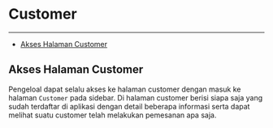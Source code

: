 # Customer

---

- [Akses Halaman Customer](#section-8)


<a name="section-8"></a>
## Akses Halaman Customer
Pengeloal dapat selalu akses ke halaman customer dengan masuk ke halaman `Customer` pada sidebar. Di halaman customer berisi siapa saja yang sudah terdaftar di aplikasi dengan detail beberapa informasi serta dapat melihat suatu customer telah melakukan pemesanan apa saja.
